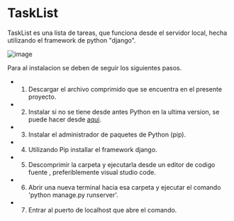 # TaskList
TaskList es una lista de tareas, que funciona desde el servidor local, hecha utilizando el framework de python "django".

![image](https://github.com/ThomasCs-07/TaskList-/assets/172436001/47912249-6ca6-4fb5-9ce6-1209aa341ebb)


Para al instalacion se deben de seguir los siguientes pasos.

- 1. Descargar el archivo comprimido que se encuentra en el presente proyecto.

- 2. Instalar si no se tiene desde antes Python en la ultima version, se puede hacer desde [aqui](https://www.python.org).

- 3. Instalar el administrador de paquetes de Python (pip).

- 4. Utilizando Pip installar el framework django.

- 5. Descomprimir la carpeta y ejecutarla desde un editor de codigo fuente , preferiblemente visual studio code.

- 6. Abrir una nueva terminal hacia esa carpeta y ejecutar el comando 'python manage.py runserver'.

- 7. Entrar al puerto de localhost que abre el comando.

